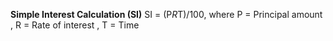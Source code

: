 **Simple Interest Calculation (SI)**
SI = (P*R*T)/100, where P = Principal amount , R = Rate of interest , T = Time
